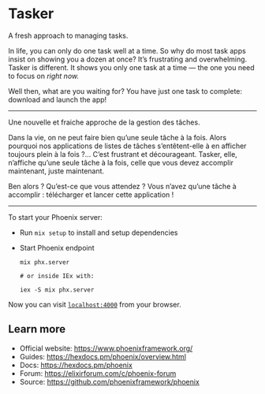 # Tasker

A fresh approach to managing tasks.

In life, you can only do one task well at a time. So why do most task apps insist on showing you a dozen at once? It’s frustrating and overwhelming. Tasker is different. It shows you only one task at a time — the one you need to focus on *right now.*

Well then, what are you waiting for? You have just one task to complete: download and launch the app!

---

Une nouvelle et fraiche approche de la gestion des tâches.

Dans la vie, on ne peut faire bien qu’une seule tâche à la fois. Alors pourquoi nos applications de listes de tâches s’entêtent-elle à en afficher toujours plein à la fois ?… C’est frustrant et décourageant. Tasker, elle, n’affiche qu’une seule tâche à la fois, celle que vous devez accomplir maintenant, juste maintenant.

Ben alors ? Qu’est-ce que vous attendez ? Vous n’avez qu’une tâche à accomplir : télécharger et lancer cette application !

---

To start your Phoenix server:

  * Run `mix setup` to install and setup dependencies
  * Start Phoenix endpoint

    ~~~
    mix phx.server

    # or inside IEx with:

    iex -S mix phx.server
    ~~~

Now you can visit [`localhost:4000`](http://localhost:4000) from your browser.

## Learn more

  * Official website: https://www.phoenixframework.org/
  * Guides: https://hexdocs.pm/phoenix/overview.html
  * Docs: https://hexdocs.pm/phoenix
  * Forum: https://elixirforum.com/c/phoenix-forum
  * Source: https://github.com/phoenixframework/phoenix